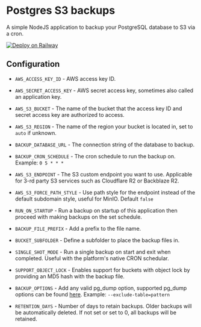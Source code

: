 # Postgres S3 backups

A simple NodeJS application to backup your PostgreSQL database to S3 via a cron.

[![Deploy on Railway](https://railway.app/button.svg)](https://railway.app/new/template/I4zGrH)

## Configuration

- `AWS_ACCESS_KEY_ID` - AWS access key ID.

- `AWS_SECRET_ACCESS_KEY` - AWS secret access key, sometimes also called an application key.

- `AWS_S3_BUCKET` - The name of the bucket that the access key ID and secret access key are authorized to access.

- `AWS_S3_REGION` - The name of the region your bucket is located in, set to `auto` if unknown.

- `BACKUP_DATABASE_URL` - The connection string of the database to backup.

- `BACKUP_CRON_SCHEDULE` - The cron schedule to run the backup on. Example: `0 5 * * *`

- `AWS_S3_ENDPOINT` - The S3 custom endpoint you want to use. Applicable for 3-rd party S3 services such as Cloudflare R2 or Backblaze R2.

- `AWS_S3_FORCE_PATH_STYLE` - Use path style for the endpoint instead of the default subdomain style, useful for MinIO. Default `false`

- `RUN_ON_STARTUP` - Run a backup on startup of this application then proceed with making backups on the set schedule.

- `BACKUP_FILE_PREFIX` - Add a prefix to the file name.

- `BUCKET_SUBFOLDER` - Define a subfolder to place the backup files in.

- `SINGLE_SHOT_MODE` - Run a single backup on start and exit when completed. Useful with the platform's native CRON schedular.

- `SUPPORT_OBJECT_LOCK` - Enables support for buckets with object lock by providing an MD5 hash with the backup file.

- `BACKUP_OPTIONS` - Add any valid pg_dump option, supported pg_dump options can be found [here](https://www.postgresql.org/docs/current/app-pgdump.html). Example: `--exclude-table=pattern`

- `RETENTION_DAYS` - Number of days to retain backups. Older backups will be automatically deleted. If not set or set to 0, all backups will be retained.
